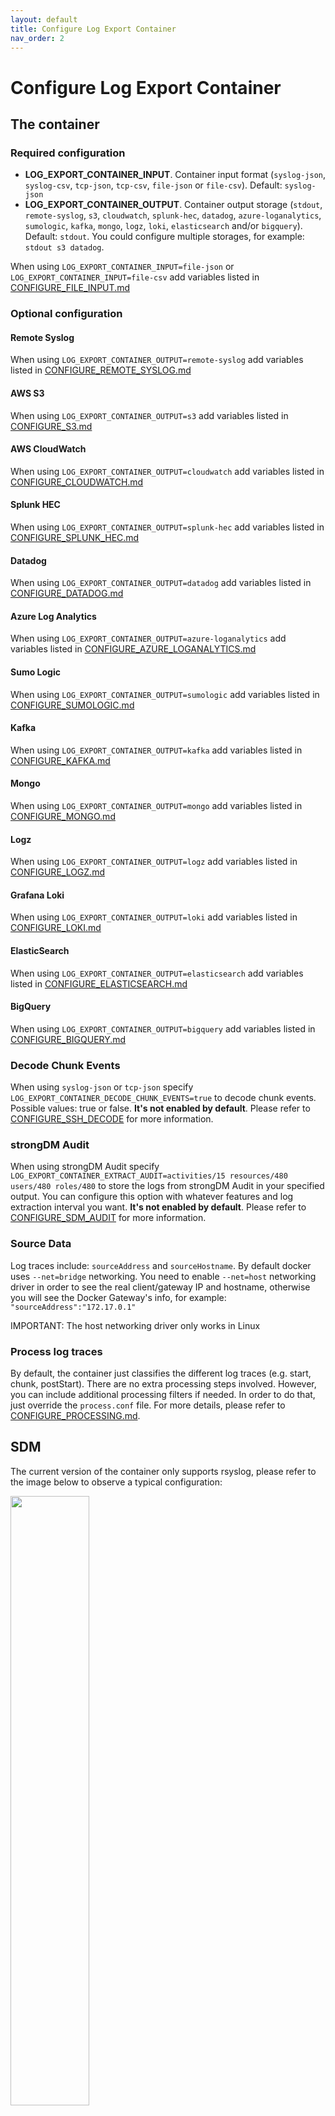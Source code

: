 ```yaml
---
layout: default
title: Configure Log Export Container
nav_order: 2
---
```

# Configure Log Export Container

## The container

### Required configuration

- **LOG_EXPORT_CONTAINER_INPUT**. Container input format (`syslog-json`, `syslog-csv`, `tcp-json`, `tcp-csv`, `file-json` or `file-csv`). Default: `syslog-json`
- **LOG_EXPORT_CONTAINER_OUTPUT**. Container output storage (`stdout`, `remote-syslog`, `s3`, `cloudwatch`, `splunk-hec`, `datadog`, `azure-loganalytics`, `sumologic`, `kafka`, `mongo`, `logz`, `loki`, `elasticsearch` and/or `bigquery`). Default: `stdout`. You could configure multiple storages, for example: `stdout s3 datadog`.

When using `LOG_EXPORT_CONTAINER_INPUT=file-json` or `LOG_EXPORT_CONTAINER_INPUT=file-csv` add variables listed in [CONFIGURE_FILE_INPUT.md](inputs/CONFIGURE_FILE_INPUT.md)

### Optional configuration

#### Remote Syslog

When using `LOG_EXPORT_CONTAINER_OUTPUT=remote-syslog` add variables listed in [CONFIGURE_REMOTE_SYSLOG.md](outputs/CONFIGURE_REMOTE_SYSLOG.md)

#### AWS S3

When using `LOG_EXPORT_CONTAINER_OUTPUT=s3` add variables listed in [CONFIGURE_S3.md](outputs/CONFIGURE_S3.md)

#### AWS CloudWatch

When using `LOG_EXPORT_CONTAINER_OUTPUT=cloudwatch` add variables listed in [CONFIGURE_CLOUDWATCH.md](outputs/CONFIGURE_CLOUDWATCH.md)

#### Splunk HEC

When using `LOG_EXPORT_CONTAINER_OUTPUT=splunk-hec` add variables listed in [CONFIGURE_SPLUNK_HEC.md](outputs/CONFIGURE_SPLUNK_HEC.md)

#### Datadog

When using `LOG_EXPORT_CONTAINER_OUTPUT=datadog` add variables listed in [CONFIGURE_DATADOG.md](outputs/CONFIGURE_DATADOG.md)

#### Azure Log Analytics

When using `LOG_EXPORT_CONTAINER_OUTPUT=azure-loganalytics` add variables listed in [CONFIGURE_AZURE_LOGANALYTICS.md](outputs/CONFIGURE_AZURE_LOGANALYTICS.md)

#### Sumo Logic

When using `LOG_EXPORT_CONTAINER_OUTPUT=sumologic` add variables listed in [CONFIGURE_SUMOLOGIC.md](outputs/CONFIGURE_SUMOLOGIC.md)

#### Kafka

When using `LOG_EXPORT_CONTAINER_OUTPUT=kafka` add variables listed in [CONFIGURE_KAFKA.md](outputs/CONFIGURE_KAFKA.md)

#### Mongo

When using `LOG_EXPORT_CONTAINER_OUTPUT=mongo` add variables listed in [CONFIGURE_MONGO.md](outputs/CONFIGURE_MONGO.md)

#### Logz

When using `LOG_EXPORT_CONTAINER_OUTPUT=logz` add variables listed in [CONFIGURE_LOGZ.md](outputs/CONFIGURE_LOGZ.md)

#### Grafana Loki

When using `LOG_EXPORT_CONTAINER_OUTPUT=loki` add variables listed in [CONFIGURE_LOKI.md](outputs/CONFIGURE_LOKI.md)

#### ElasticSearch

When using `LOG_EXPORT_CONTAINER_OUTPUT=elasticsearch` add variables listed in [CONFIGURE_ELASTICSEARCH.md](outputs/CONFIGURE_ELASTICSEARCH.md)

#### BigQuery

When using `LOG_EXPORT_CONTAINER_OUTPUT=bigquery` add variables listed in [CONFIGURE_BIGQUERY.md](outputs/CONFIGURE_BIGQUERY.md)

### Decode Chunk Events

When using `syslog-json` or `tcp-json` specify `LOG_EXPORT_CONTAINER_DECODE_CHUNK_EVENTS=true` to decode chunk events. Possible values: true or false. **It's not enabled by default**. Please refer to [CONFIGURE_SSH_DECODE](processing/CONFIGURE_SSH_DECODE.md) for more information.

### strongDM Audit

When using strongDM Audit specify `LOG_EXPORT_CONTAINER_EXTRACT_AUDIT=activities/15 resources/480 users/480 roles/480` to store the logs from strongDM Audit in your specified output. You can configure this option with whatever features and log extraction interval you want. **It's not enabled by default**. Please refer to [CONFIGURE_SDM_AUDIT](inputs/CONFIGURE_SDM_AUDIT.md) for more information.

### Source Data

Log traces include: `sourceAddress` and `sourceHostname`. By default docker uses `--net=bridge` networking. You need to enable `--net=host` networking driver in order to see the real client/gateway IP and hostname, otherwise you will see the Docker Gateway's info, for example: `"sourceAddress":"172.17.0.1"`

IMPORTANT: The host networking driver only works in Linux

### Process log traces

By default, the container just classifies the different log traces (e.g. start, chunk, postStart). There are no extra processing steps involved. However, you can include additional processing filters if needed. In order to do that, just override the `process.conf` file. For more details, please refer to [CONFIGURE_PROCESSING.md](processing/CONFIGURE_PROCESSING.md).

## SDM

The current version of the container only supports rsyslog, please refer to the image below to observe a typical configuration:

<img src="https://user-images.githubusercontent.com/313803/123248041-76aab480-d4b5-11eb-8070-9da9619f02f7.png" data-canonical-src="https://user-images.githubusercontent.com/313803/123248041-76aab480-d4b5-11eb-8070-9da9619f02f7.png" width="50%" height="50%" />
